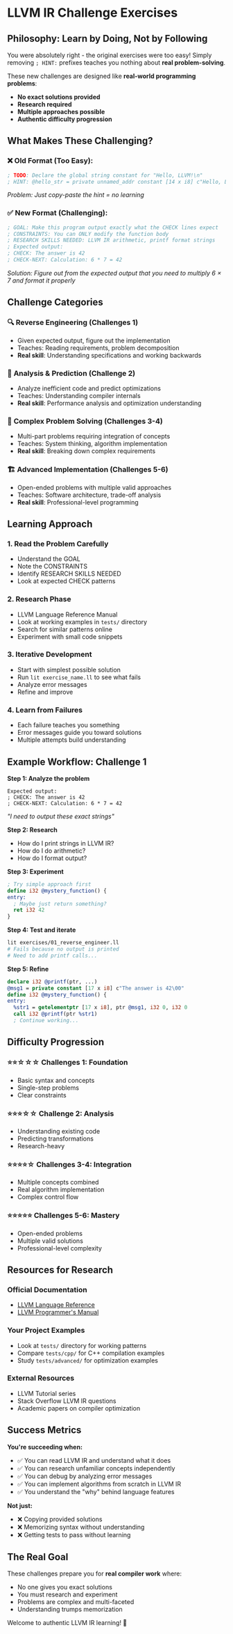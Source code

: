 # LLVM IR Challenge Exercises

## Philosophy: Learn by Doing, Not by Following

You were absolutely right - the original exercises were too easy! Simply removing `; HINT:` prefixes teaches you nothing about **real problem-solving**.

These new challenges are designed like **real-world programming problems**:
- **No exact solutions provided**
- **Research required**
- **Multiple approaches possible**
- **Authentic difficulty progression**

## What Makes These Challenging?

### ❌ **Old Format (Too Easy):**
```llvm
; TODO: Declare the global string constant for "Hello, LLVM!\n"
; HINT: @hello_str = private unnamed_addr constant [14 x i8] c"Hello, LLVM!\0A\00", align 1
```
*Problem: Just copy-paste the hint = no learning*

### ✅ **New Format (Challenging):**
```llvm
; GOAL: Make this program output exactly what the CHECK lines expect
; CONSTRAINTS: You can ONLY modify the function body
; RESEARCH SKILLS NEEDED: LLVM IR arithmetic, printf format strings
; Expected output:
; CHECK: The answer is 42
; CHECK-NEXT: Calculation: 6 * 7 = 42
```
*Solution: Figure out from the expected output that you need to multiply 6 × 7 and format it properly*

## Challenge Categories

### 🔍 **Reverse Engineering** (Challenges 1)
- Given expected output, figure out the implementation
- Teaches: Reading requirements, problem decomposition
- **Real skill**: Understanding specifications and working backwards

### 🔧 **Analysis & Prediction** (Challenge 2) 
- Analyze inefficient code and predict optimizations
- Teaches: Understanding compiler internals
- **Real skill**: Performance analysis and optimization understanding

### 🧩 **Complex Problem Solving** (Challenges 3-4)
- Multi-part problems requiring integration of concepts
- Teaches: System thinking, algorithm implementation
- **Real skill**: Breaking down complex requirements

### 🏗️ **Advanced Implementation** (Challenges 5-6)
- Open-ended problems with multiple valid approaches
- Teaches: Software architecture, trade-off analysis
- **Real skill**: Professional-level programming

## Learning Approach

### 1. **Read the Problem Carefully**
- Understand the GOAL
- Note the CONSTRAINTS  
- Identify RESEARCH SKILLS NEEDED
- Look at expected CHECK patterns

### 2. **Research Phase**
- LLVM Language Reference Manual
- Look at working examples in `tests/` directory
- Search for similar patterns online
- Experiment with small code snippets

### 3. **Iterative Development**
- Start with simplest possible solution
- Run `lit exercise_name.ll` to see what fails
- Analyze error messages
- Refine and improve

### 4. **Learn from Failures**
- Each failure teaches you something
- Error messages guide you toward solutions
- Multiple attempts build understanding

## Example Workflow: Challenge 1

**Step 1: Analyze the problem**
```
Expected output:
; CHECK: The answer is 42
; CHECK-NEXT: Calculation: 6 * 7 = 42
```
*"I need to output these exact strings"*

**Step 2: Research**
- How do I print strings in LLVM IR?
- How do I do arithmetic?
- How do I format output?

**Step 3: Experiment**
```llvm
; Try simple approach first
define i32 @mystery_function() {
entry:
  ; Maybe just return something?
  ret i32 42
}
```

**Step 4: Test and iterate**
```bash
lit exercises/01_reverse_engineer.ll
# Fails because no output is printed
# Need to add printf calls...
```

**Step 5: Refine**
```llvm
declare i32 @printf(ptr, ...)
@msg1 = private constant [17 x i8] c"The answer is 42\00"
define i32 @mystery_function() {
entry:
  %str1 = getelementptr [17 x i8], ptr @msg1, i32 0, i32 0
  call i32 @printf(ptr %str1)
  ; Continue working...
```

## Difficulty Progression

### ⭐⭐☆☆☆ **Challenges 1**: Foundation
- Basic syntax and concepts
- Single-step problems
- Clear constraints

### ⭐⭐⭐☆☆ **Challenge 2**: Analysis  
- Understanding existing code
- Predicting transformations
- Research-heavy

### ⭐⭐⭐⭐☆ **Challenges 3-4**: Integration
- Multiple concepts combined
- Real algorithm implementation
- Complex control flow

### ⭐⭐⭐⭐⭐ **Challenges 5-6**: Mastery
- Open-ended problems
- Multiple valid solutions
- Professional-level complexity

## Resources for Research

### Official Documentation
- [LLVM Language Reference](https://llvm.org/docs/LangRef.html)
- [LLVM Programmer's Manual](https://llvm.org/docs/ProgrammersManual.html)

### Your Project Examples
- Look at `tests/` directory for working patterns
- Compare `tests/cpp/` for C++ compilation examples
- Study `tests/advanced/` for optimization examples

### External Resources
- LLVM Tutorial series
- Stack Overflow LLVM IR questions
- Academic papers on compiler optimization

## Success Metrics

**You're succeeding when:**
- ✅ You can read LLVM IR and understand what it does
- ✅ You can research unfamiliar concepts independently
- ✅ You can debug by analyzing error messages
- ✅ You can implement algorithms from scratch in LLVM IR
- ✅ You understand the "why" behind language features

**Not just:**
- ❌ Copying provided solutions
- ❌ Memorizing syntax without understanding
- ❌ Getting tests to pass without learning

## The Real Goal

These challenges prepare you for **real compiler work** where:
- No one gives you exact solutions
- You must research and experiment
- Problems are complex and multi-faceted
- Understanding trumps memorization

Welcome to authentic LLVM IR learning! 🚀